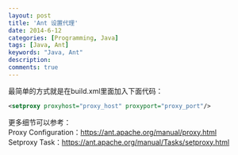 ```yaml
---
layout: post
title: 'Ant 设置代理'
date: 2014-6-12
categories: [Programming, Java]
tags: [Java, Ant]
keywords: "Java, Ant"
description: 
comments: true
---
```

最简单的方式就是在build.xml里面加入下面代码：

``` xml
<setproxy proxyhost="proxy_host" proxyport="proxy_port"/>
```
更多细节可以参考：    
Proxy Configuration：<https://ant.apache.org/manual/proxy.html>    
Setproxy Task：<https://ant.apache.org/manual/Tasks/setproxy.html>
